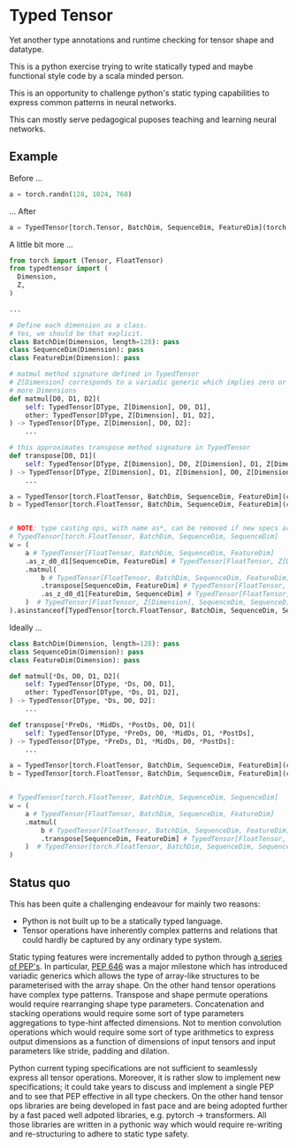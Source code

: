 # Typed Tensor
Yet another type annotations and runtime checking for tensor shape and datatype.

This is a python exercise trying to write statically typed and maybe functional style code by a scala minded person.

This is an opportunity to challenge python's static typing capabilities to express common patterns in neural networks. 

This can mostly serve pedagogical puposes teaching and learning neural networks.

## Example

Before ...
```python
a = torch.randn(128, 1024, 768)
```

... After
```python
a = TypedTensor[torch.Tensor, BatchDim, SequenceDim, FeatureDim](torch.randn(128, 1024, 768))
```

A little bit more ...

```python
from torch import (Tensor, FloatTensor)
from typedtensor import (
  Dimension,
  Z,
)

...

# Define each dimension as a class.
# Yes, we should be that explicit.
class BatchDim(Dimension, length=128): pass
class SequenceDim(Dimension): pass
class FeatureDim(Dimension): pass

# matmul method signature defined in TypedTensor
# Z[Dimension] corresponds to a variadic generic which implies zero or
# more Dimensions
def matmul[D0, D1, D2](
    self: TypedTensor[DType, Z[Dimension], D0, D1],
    other: TypedTensor[DType, Z[Dimension], D1, D2],
) -> TypedTensor[DType, Z[Dimension], D0, D2]:
    ...

# this approximates transpose method signature in TypedTensor
def transpose[D0, D1](
    self: TypedTensor[DType, Z[Dimension], D0, Z[Dimension], D1, Z[Dimension]],
) -> TypedTensor[DType, Z[Dimension], D1, Z[Dimension], D0, Z[Dimension]]:
    ...

a = TypedTensor[torch.FloatTensor, BatchDim, SequenceDim, FeatureDim](cast(torch.FloatTensor, torch.randn(128, 1024, 768)))
b = TypedTensor[torch.FloatTensor, BatchDim, SequenceDim, FeatureDim](cast(torch.FloatTensor, torch.randn(128, 1024, 768)))


# NOTE: type casting ops, with name as*, can be removed if new specs are imlemented in python and type checkers
# TypedTensor[torch.FloatTensor, BatchDim, SequenceDim, SequenceDim]
w = (
    a # TypedTensor[FloatTensor, BatchDim, SequenceDim, FeatureDim]
    .as_z_d0_d1[SequenceDim, FeatureDim] # TypedTensor[FloatTensor, Z[Dimension], SequenceDim, FeatureDim]
    .matmul(
        b # TypedTensor[FloatTensor, BatchDim, SequenceDim, FeatureDim]
        .transpose[SequenceDim, FeatureDim] # TypedTensor[FloatTensor, Z[Dimension], FeatureDim, Z[Dimension], SequenceDim]
        .as_z_d0_d1[FeatureDim, SequenceDim] # TypedTensor[FloatTensor, Z[Dimension], FeatureDim, SequenceDim]
    )  # TypedTensor[FloatTensor, Z[Dimension], SequenceDim, SequenceDim]
).asinstanceof[TypedTensor[torch.FloatTensor, BatchDim, SequenceDim, SequenceDim]]
```

Ideally ...

```python
class BatchDim(Dimension, length=128): pass
class SequenceDim(Dimension): pass
class FeatureDim(Dimension): pass

def matmul[*Ds, D0, D1, D2](
    self: TypedTensor[DType, *Ds, D0, D1],
    other: TypedTensor[DType, *Ds, D1, D2],
) -> TypedTensor[DType, *Ds, D0, D2]:
    ...

def transpose[*PreDs, *MidDs, *PostDs, D0, D1](
    self: TypedTensor[DType, *PreDs, D0, *MidDs, D1, *PostDs],
) -> TypedTensor[DType, *PreDs, D1, *MidDs, D0, *PostDs]:
    ...

a = TypedTensor[torch.FloatTensor, BatchDim, SequenceDim, FeatureDim](cast(torch.FloatTensor, torch.randn(128, 1024, 768)))
b = TypedTensor[torch.FloatTensor, BatchDim, SequenceDim, FeatureDim](cast(torch.FloatTensor, torch.randn(128, 1024, 768)))


# TypedTensor[torch.FloatTensor, BatchDim, SequenceDim, SequenceDim]
w = (
    a # TypedTensor[FloatTensor, BatchDim, SequenceDim, FeatureDim]
    .matmul(
        b # TypedTensor[FloatTensor, BatchDim, SequenceDim, FeatureDim]
        .transpose[SequenceDim, FeatureDim] # TypedTensor[FloatTensor, BatchDim, FeatureDim, SequenceDim]
    )  # TypedTensor[torch.FloatTensor, BatchDim, SequenceDim, SequenceDim]
)
```

## Status quo

This has been quite a challenging endeavour for mainly two reasons:
- Python is not built up to be a statically typed language.
- Tensor operations have inherently complex patterns and relations that could hardly be captured by any ordinary type system.

Static typing features were incrementally added to python through [a series of PEP's](https://peps.python.org/topic/typing/).
In particular, [PEP 646](https://peps.python.org/pep-0646/) was a major milestone which has introduced variadic generics which allows
the type of array-like structures to be parameterised with the array shape. On the other hand tensor operations
have complex type patterns. Transpose and shape permute operations would require rearranging shape type parameters.
Concatenation and stacking operations would require some sort of type parameters aggregations to type-hint affected
dimensions. Not to mention convolution operations which would require some sort of type arithmetics to express
output dimensions as a function of dimensions of input tensors and input parameters like stride, padding and dilation.

Python current typing specifications are not sufficient to seamlessly express all tensor operations. Moreover,
it is rather slow to implement new specifications; it could take years to discuss and implement a single PEP
and to see that PEP effective in all type checkers. On the other hand tensor ops libraries are being developed
in fast pace and are being adopted further by a fast paced well adpoted libraries, e.g. pytorch -> transformers.
All those libraries are written in a pythonic way which would require re-writing and re-structuring to adhere
to static type safety.